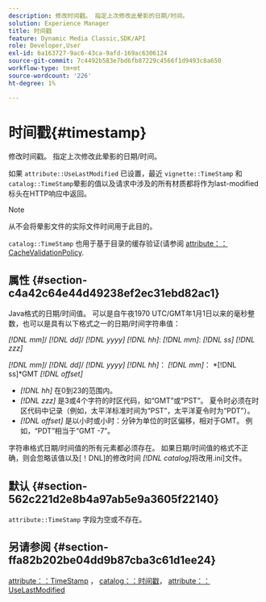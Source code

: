```yaml
---
description: 修改时间戳。 指定上次修改此晕影的日期/时间。
solution: Experience Manager
title: 时间戳
feature: Dynamic Media Classic,SDK/API
role: Developer,User
exl-id: 6a163727-9ac6-43ca-9afd-169ac6306124
source-git-commit: 7c4492b583e7bd6fb87229c4566f1d9493c8a650
workflow-type: tm+mt
source-wordcount: '226'
ht-degree: 1%

---
```


# 时间戳{#timestamp}

修改时间戳。 指定上次修改此晕影的日期/时间。

如果 `attribute::UseLastModified` 已设置，最近 `vignette::TimeStamp` 和 `catalog::TimeStamp`晕影的值以及请求中涉及的所有材质都将作为last-modified标头在HTTP响应中返回。

>[!NOTE]
>
>从不会将晕影文件的实际文件时间用于此目的。

`catalog::TimeStamp` 也用于基于目录的缓存验证(请参阅 [attribute：：CacheValidationPolicy](/help/aem-is-ir-api/ir-api/material-cat/image-rendering-api-ref/c-ir-material-catalog/c-ir-attributes-reference/r-ir-cachevalidationpolicy.md).

## 属性 {#section-c4a42c64e44d49238ef2ec31ebd82ac1}

Java格式的日期/时间值。 可以是自午夜1970 UTC/GMT年1月1日以来的毫秒整数，也可以是具有以下格式之一的日期/时间字符串值：

*[!DNL mm]*/ *[!DNL dd]*/ *[!DNL yyyy]* *[!DNL hh]*: *[!DNL mm]*: *[!DNL ss]* *[!DNL zzz]*

*[!DNL mm]*/ *[!DNL dd]*/ *[!DNL yyyy]* *[!DNL hh]*： *[!DNL mm]*： *[!DNL ss]*GMT *[!DNL offset]*

* *[!DNL hh]* 在0到23的范围内。
* *[!DNL zzz]* 是3或4个字符的时区代码，如“GMT”或“PST”。 夏令时必须在时区代码中记录（例如，太平洋标准时间为“PST”，太平洋夏令时为“PDT”）。
* *[!DNL offset]* 是以小时或小时：分钟为单位的时区偏移，相对于GMT。 例如，“PDT”相当于“GMT -7”。

字符串格式日期/时间值的所有元素都必须存在。 如果日期/时间值的格式不正确，则会忽略该值以及[！DNL]的修改时间 *[!DNL catalog]*&#x200B;将改用.ini]文件。

## 默认 {#section-562c221d2e8b4a97ab5e9a3605f22140}

`attribute::TimeStamp` 字段为空或不存在。

## 另请参阅 {#section-ffa82b202be04dd9b87cba3c61d1ee24}

[attribute：：TimeStamp](../../../../../ir-api/material-cat/image-rendering-api-ref/c-ir-material-catalog/c-ir-attributes-reference/r-ir-timestamp.md#reference-8373ad4ee03d4e4b9a8fc96cf42b3181) ， [catalog：：时间戳](../../../../../ir-api/material-cat/image-rendering-api-ref/c-ir-material-catalog/c-ir-material-data-reference/r-ir-timestamp-dataref.md#reference-6daf7973dc4f4b4e9e8165756db7c319)， [attribute：：UseLastModified](../../../../../ir-api/material-cat/image-rendering-api-ref/c-ir-material-catalog/c-ir-attributes-reference/r-ir-uselastmodified.md#reference-d2ab628c9e004fedbd38324866dbca1d)

